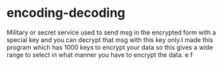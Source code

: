 # encoding-decoding
Military or secret service used to send msg in the encrypted form with a special key and you can decrypt that msg with this key only.I made this program which has 1000 keys to encrypt your data so this gives a wide range to select in what manner you have to encrypt the data.
e
f
